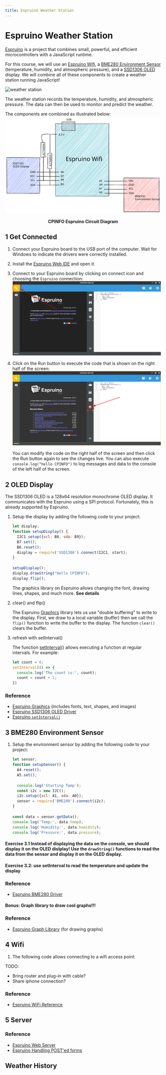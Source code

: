 ```yaml
---
title: Espruino Weather Station
---
```


# Espruino Weather Station

[Espruino](https://www.espruino.com/) is a project that combines small, powerful, and efficient microcontrollers with a JavaScript runtime.

For this course, we will use an [Espruino Wifi](https://www.espruino.com/WiFi), a [BME280 Environment Sensor](https://www.espruino.com/BME280) (temperature, humidity, and atmospheric pressure), and a [SSD1306 OLED](https://www.espruino.com/SSD1306) display. We will combine all of these components to create a weather station running JavaScript!

![weather station](./images/espruino.gif)

The weather station records the temperature, humidity, and atmospheric pressure. The data can then be used to monitor and predict the weather.

The components are combined as illustrated below:
![board](./images/board.svg)

<p align="center"><strong>CPINFO Espruino Circuit Diagram</strong></p>


## 1 Get Connected

1. Connect your Espruino board to the USB port of the computer. Wait for Windows to indicate the drivers were correctly installed.
1. Install the [Espruino Web IDE](https://chrome.google.com/webstore/detail/espruino-web-ide/bleoifhkdalbjfbobjackfdifdneehpo) and open it.
1. Connect to your Espruino board by clicking on connect icon and choosing the `Espruino` connection:
   ![Web IDE Connect](./images/ide-connect.png)
1. Click on the Run button to execute the code that is shown on the right half of the screen:
   ![Web IDE Run](./images/ide-run.png)

   You can modify the code on the right half of the screen and then click the Run button again to see the changes live. You can also execute `console.log("hello CPINFO")` to log messages and data to the console of the left half of the screen.

## 2 OLED Display

The SSD1306 OLED is a 128x64 resolution monochrome OLED display. It communicates with the Espruino using a SPI protocol. Fortunately, this is already supported by Espruino.

1. Setup the display by adding the following code to your project:
    ```javascript
    let display;
    function setupDisplay() {
      I2C1.setup({scl: B8, sda: B9});
      B7.set();
      B6.reset();
      display = require('SSD1306').connect(I2C1, start);
    }

    setupDisplay();
    display.drawString("Hello CPINFO");
    display.flip();
    ```

   The graphics library on Espruino allows changing the font, drawing lines, shapes, and much more. **See details**

1. clear() and flip()

   The Espruino [Graphics](https://www.espruino.com/Graphics) library lets us use "double buffering" to write to the display. First, we draw to a local variable (buffer) then we call the `flip()` function to write the buffer to the display. The function `clear()` clears the buffer.

1. refresh with setInterval()

   The function [setInterval()](https://developer.mozilla.org/en-US/docs/Web/API/WindowOrWorkerGlobalScope/setInterval) allows executing a function at regular intervals. For example:

   ```javascript
   let count = 0;
   setInterval(() => {
     console.log('The count is:', count);
     count = count + 1;
   })
   ```
### Reference

* [Espruino Graphics](https://www.espruino.com/Graphics) (includes fonts, text, shapes, and images)
* [Espruino SSD1306 OLED Driver](https://www.espruino.com/SSD1306)
* [Espruino `setInterval()`](https://www.espruino.com/Reference#l__global_setInterval)

## 3 BME280 Environment Sensor

1. Setup the environment sensor by adding the following code to your project:
    ```javascript
    let sensor;
    function setupSensor() {
      A4.reset();
      A5.set();

      console.log('Starting Temp');
      const i2c = new I2C();
      i2c.setup({scl: A1, sda: A0});
      sensor = require('BME280').connect(i2c);
    }

    const data = sensor.getData();
    console.log('Temp:', data.temp);
    console.log('Humidity:', data.humidity);
    console.log('Pressure:', data.pressure);
    ```

#### Exercise 3.1 Instead of displaying the data on the console, we should display it on the OLED dislplay! Use the `drawString()` functions to read the data from the sensor and display it on the OLED display.

#### Exercise 3.2: use setInterval to read the temperature and update the display

### Reference

* [Espruino BME280 Driver](https://www.espruino.com/BME280)

#### Bonus: Graph library to draw cool graphs!!!

### Reference

* [Espruino Graph Library](https://www.espruino.com/graph) (for drawing graphs)

## 4 Wifi

1. The following code allows connecting to a wifi access point:

TODO:
- Bring router and plug-in with cable?
- Share iphone connection?

### Reference

* [Espruino WiFi Reference](https://www.espruino.com/WiFi#using-wifi)

## 5 Server

### Reference

* [Espruino Web Server](https://www.espruino.com/Internet#server)
* [Espruino Handling POST'ed forms](https://www.espruino.com/Posting+Forms)

## Weather History
